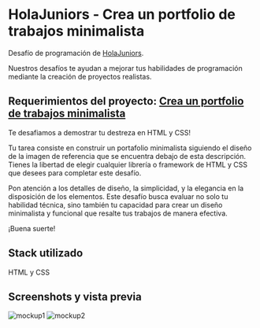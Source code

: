 # HolaJuniors - Crea un portfolio de trabajos minimalista
Desafío de programación de [HolaJuniors](https://holajuniors.com).

Nuestros desafíos te ayudan a mejorar tus habilidades de programación mediante la creación de proyectos realistas.

## Requerimientos del proyecto: [Crea un portfolio de trabajos minimalista](https://holajuniors.com/challenges/crea-un-portfolio-de-trabajos-minimalista)

Te desafiamos a demostrar tu destreza en HTML y CSS!

Tu tarea consiste en construir un portafolio minimalista siguiendo el diseño de la imagen de referencia que se encuentra debajo de esta descripción. Tienes la libertad de elegir cualquier librería o framework de HTML y CSS que desees para completar este desafío.

Pon atención a los detalles de diseño, la simplicidad, y la elegancia en la disposición de los elementos. Este desafío busca evaluar no solo tu habilidad técnica, sino también tu capacidad para crear un diseño minimalista y funcional que resalte tus trabajos de manera efectiva. 

¡Buena suerte!

## Stack utilizado
HTML y CSS 

## Screenshots y vista previa
![mockup1](https://github.com/DOrielFernandez/WebHJ/assets/116945545/ad31c941-9244-4b33-a42d-37cc346f3e15)
![mockup2](https://github.com/DOrielFernandez/WebHJ/assets/116945545/2f0d9b9e-5d44-4b72-9a26-47d64cbeee8e)
